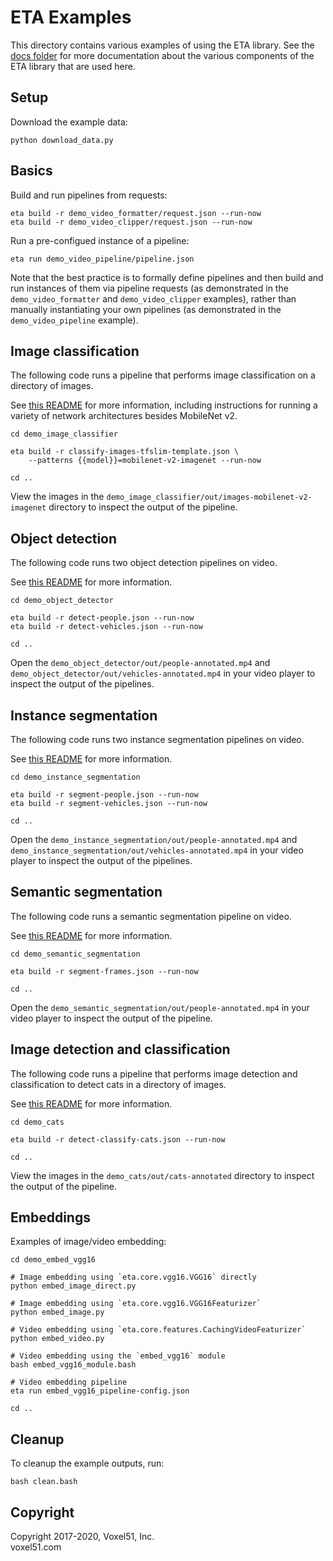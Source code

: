 # ETA Examples

This directory contains various examples of using the ETA library. See the
[docs folder](https://github.com/voxel51/eta/tree/develop/docs) for more
documentation about the various components of the ETA library that are used
here.


## Setup

Download the example data:

```shell
python download_data.py
```


## Basics

Build and run pipelines from requests:

```shell
eta build -r demo_video_formatter/request.json --run-now
eta build -r demo_video_clipper/request.json --run-now
```

Run a pre-configued instance of a pipeline:

```shell
eta run demo_video_pipeline/pipeline.json
```

Note that the best practice is to formally define pipelines and then build and
run instances of them via pipeline requests (as demonstrated in the
`demo_video_formatter` and `demo_video_clipper` examples), rather than manually
instantiating your own pipelines (as demonstrated in the `demo_video_pipeline`
example).


## Image classification

The following code runs a pipeline that performs image classification on
a directory of images.

See [this README](demo_image_classifier/README.md) for more information,
including instructions for running a variety of network architectures besides
MobileNet v2.

```shell
cd demo_image_classifier

eta build -r classify-images-tfslim-template.json \
    --patterns {{model}}=mobilenet-v2-imagenet --run-now

cd ..
```

View the images in the `demo_image_classifier/out/images-mobilenet-v2-imagenet`
directory to inspect the output of the pipeline.


## Object detection

The following code runs two object detection pipelines on video.

See [this README](demo_object_detector/README.md) for more information.

```shell
cd demo_object_detector

eta build -r detect-people.json --run-now
eta build -r detect-vehicles.json --run-now

cd ..
```

Open the `demo_object_detector/out/people-annotated.mp4` and
`demo_object_detector/out/vehicles-annotated.mp4` in your video player to
inspect the output of the pipelines.


## Instance segmentation

The following code runs two instance segmentation pipelines on video.

See [this README](demo_instance_segmentation/README.md) for more information.

```shell
cd demo_instance_segmentation

eta build -r segment-people.json --run-now
eta build -r segment-vehicles.json --run-now

cd ..
```

Open the `demo_instance_segmentation/out/people-annotated.mp4` and
`demo_instance_segmentation/out/vehicles-annotated.mp4` in your video player to
inspect the output of the pipelines.


## Semantic segmentation

The following code runs a semantic segmentation pipeline on video.

See [this README](demo_semantic_segmentation/README.md) for more information.

```shell
cd demo_semantic_segmentation

eta build -r segment-frames.json --run-now

cd ..
```

Open the `demo_semantic_segmentation/out/people-annotated.mp4` in your video
player to inspect the output of the pipeline.


## Image detection and classification

The following code runs a pipeline that performs image detection and
classification to detect cats in a directory of images.

See [this README](demo_cats/README.md) for more information.

```shell
cd demo_cats

eta build -r detect-classify-cats.json --run-now

cd ..
```

View the images in the `demo_cats/out/cats-annotated` directory to inspect the
output of the pipeline.


## Embeddings

Examples of image/video embedding:

```shell
cd demo_embed_vgg16

# Image embedding using `eta.core.vgg16.VGG16` directly
python embed_image_direct.py

# Image embedding using `eta.core.vgg16.VGG16Featurizer`
python embed_image.py

# Video embedding using `eta.core.features.CachingVideoFeaturizer`
python embed_video.py

# Video embedding using the `embed_vgg16` module
bash embed_vgg16_module.bash

# Video embedding pipeline
eta run embed_vgg16_pipeline-config.json

cd ..
```


## Cleanup

To cleanup the example outputs, run:

```shell
bash clean.bash
```


## Copyright

Copyright 2017-2020, Voxel51, Inc.<br>
voxel51.com
